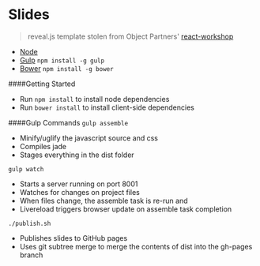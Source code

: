 # Slides
> reveal.js template stolen from Object Partners' [react-workshop](https://github.com/objectpartners/react-workshop/tree/master/slidedeck)

* [Node](http://nodejs.org/)
* [Gulp](https://github.com/gulpjs/gulp) `npm install -g gulp`
* [Bower](http://twitter.github.com/bower/) `npm install -g bower`

####Getting Started
* Run `npm install` to install node dependencies
* Run `bower install` to install client-side dependencies

####Gulp Commands
`gulp assemble`
  * Minify/uglify the javascript source and css
  * Compiles jade
  * Stages everything in the dist folder

`gulp watch`
  * Starts a server running on port 8001
  * Watches for changes on project files
  * When files change, the assemble task is re-run and
  * Livereload triggers browser update on assemble task completion

`./publish.sh`
  * Publishes slides to GitHub pages
  * Uses git subtree merge to merge the contents of dist into the gh-pages branch
